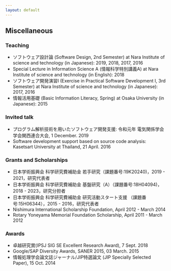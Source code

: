 ```yaml
---
layout: default
---
```

## Miscellaneous

### Teaching 
 - ソフトウェア設計論 (Software Design, 2nd Semester) at Nara Institute of science and technology (in Japanese):  2019, 2018, 2017, 2016 
 - Special Lecture in Information Science A (情報科学特別講義A) at Nara Institute of science and technology  (in English): 2018
 - ソフトウェア開発演習Ⅰ (Exercise in Practical Software Development I, 3rd Semester) at Nara Institute of science and technology (in Japanese): 2017, 2016
 - 情報活用基礎 (Basic Information Literacy, Spring) at Osaka University (in Japanese): 2015

###  Invited talk
 - プログラム解析技術を用いたソフトウェア開発支援: 令和元年 電気関係学会学会関西連合大会, 1 December. 2019
 - Software development support based on source code analysis: Kasetsart University at Thailand, 21 April. 2016

###  Grants and Scholarships
 - 日本学術振興会 科学研究費補助金 若手研究（課題番号:19K20240)，2019 - 2021，研究代表者
 - 日本学術振興会 科学研究費補助金 基盤研究（A）（課題番号:18H04094)，2018 - 2023，研究分担者
 - 日本学術振興会 科学研究費補助金 研究活動スタート支援 （課題番号:15H06344），2015 - 2016，研究代表者
 - Nishimura International Scholarship Foundation, April 2012 - March 2014
 - Rotary Yoneyama Memorial Foundation Scholarship, April 2011 - March 2012

###  Awards
 - 卓越研究賞(IPSJ SIG SE Excellent Research Award), 7 Sept. 2018
 - Google/SAP Diversity Awards, SANER 2015, 03 March. 2015
 - 情報処理学会論文誌ジャーナル/JIP特選論文 (JIP Specially Selected Paper), 15 Oct. 2014
